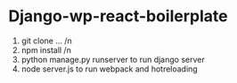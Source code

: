 # Django-wp-react-boilerplate

1) git clone ... /n
2) npm install /n
3) python manage.py runserver to run django server
4) node server.js to run webpack and hotreloading
